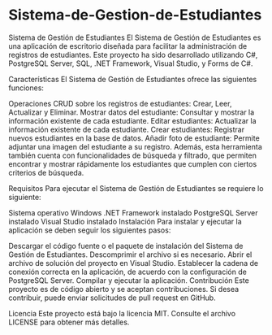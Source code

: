 # Sistema-de-Gestion-de-Estudiantes

Sistema de Gestión de Estudiantes
El Sistema de Gestión de Estudiantes es una aplicación de escritorio diseñada para facilitar la administración de registros de estudiantes. Este proyecto ha sido desarrollado utilizando C#, PostgreSQL Server, SQL, .NET Framework, Visual Studio, y Forms de C#.

Características
El Sistema de Gestión de Estudiantes ofrece las siguientes funciones:

Operaciones CRUD sobre los registros de estudiantes: Crear, Leer, Actualizar y Eliminar.
Mostrar datos del estudiante: Consultar y mostrar la información existente de cada estudiante.
Editar estudiantes: Actualizar la información existente de cada estudiante.
Crear estudiantes: Registrar nuevos estudiantes en la base de datos.
Añadir foto de estudiante: Permite adjuntar una imagen del estudiante a su registro.
Además, esta herramienta también cuenta con funcionalidades de búsqueda y filtrado, que permiten encontrar y mostrar rápidamente los estudiantes que cumplen con ciertos criterios de búsqueda.

Requisitos
Para ejecutar el Sistema de Gestión de Estudiantes se requiere lo siguiente:

Sistema operativo Windows
.NET Framework instalado
PostgreSQL Server instalado
Visual Studio instalado
Instalación
Para instalar y ejecutar la aplicación se deben seguir los siguientes pasos:

Descargar el código fuente o el paquete de instalación del Sistema de Gestión de Estudiantes.
Descomprimir el archivo si es necesario.
Abrir el archivo de solución del proyecto en Visual Studio.
Establecer la cadena de conexión correcta en la aplicación, de acuerdo con la configuración de PostgreSQL Server.
Compilar y ejecutar la aplicación.
Contribución
Este proyecto es de código abierto y se aceptan contribuciones. Si desea contribuir, puede enviar solicitudes de pull request en GitHub.

Licencia
Este proyecto está bajo la licencia MIT. Consulte el archivo LICENSE para obtener más detalles.
